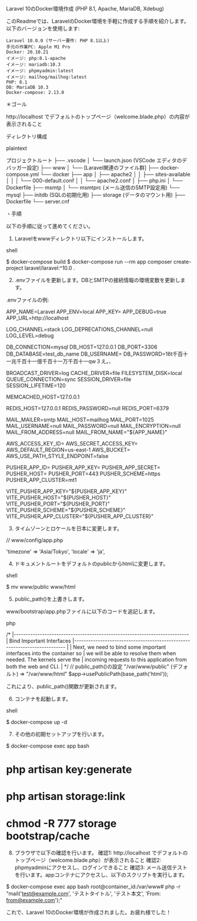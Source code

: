 Laravel 10のDocker環境作成 (PHP 8.1, Apache, MariaDB, Xdebug)

このReadmeでは、LaravelのDocker環境を手軽に作成する手順を紹介します。以下のバージョンを使用します:

    Laravel 10.0.0 (サーバー要件: PHP 8.1以上)
    手元の作業PC: Apple M1 Pro
    Docker: 20.10.21
    イメージ: php:8.1-apache
    イメージ: mariadb:10.3
    イメージ: phpmyadmin:latest
    イメージ: mailhog/mailhog:latest
    PHP: 8.1
    DB: MariaDB 10.3
    Docker-compose: 2.13.0

＊ゴール

http://localhost でデフォルトのトップページ（welcome.blade.php）の内容が表示されること

ディレクトリ構成

plaintext

プロジェクトルート
├── .vscode
│    └── launch.json (VSCode エディタのデバッガー設定)
├── www
│    └── [Laravel関連のファイル群]
├── docker-compose.yml
└── docker
    ├── app
    │    ├── apache2
    │    │    ├── sites-available
    │    │    │   └── 000-default.conf
    │    │    └── apache2.conf
    │    ├── php.ini
    │    └── Dockerfile
    ├── msmtp
    │    └── msmtprc (メール送信のSMTP設定用)
    └── mysql
         ├── initdb (SQLの初期化用)
         ├── storage (データのマウント用)
         ├── Dockerfile
         └── server.cnf


・手順

以下の手順に従って進めてください。

1. Laravelをwwwディレクトリ以下にインストールします。

shell

$ docker-compose build
$ docker-compose run --rm app composer create-project laravel/laravel:^10.0 .

2. .envファイルを更新します。DBとSMTPの接続情報の環境変数を更新します。

.envファイルの例:

APP_NAME=Laravel
APP_ENV=local
APP_KEY=
APP_DEBUG=true
APP_URL=http://localhost

LOG_CHANNEL=stack
LOG_DEPRECATIONS_CHANNEL=null
LOG_LEVEL=debug

DB_CONNECTION=mysql
DB_HOST=127.0.0.1
DB_PORT=3306
DB_DATABASE=test_db_name
DB_USERNAME=
DB_PASSWORD=16t千百十一兆千百十一億千百十一万千百十一qw３え。、

BROADCAST_DRIVER=log
CACHE_DRIVER=file
FILESYSTEM_DISK=local
QUEUE_CONNECTION=sync
SESSION_DRIVER=file
SESSION_LIFETIME=120

MEMCACHED_HOST=127.0.0.1

REDIS_HOST=127.0.0.1
REDIS_PASSWORD=null
REDIS_PORT=6379

MAIL_MAILER=smtp
MAIL_HOST=mailhog
MAIL_PORT=1025
MAIL_USERNAME=null
MAIL_PASSWORD=null
MAIL_ENCRYPTION=null
MAIL_FROM_ADDRESS=null
MAIL_FROM_NAME="${APP_NAME}"

AWS_ACCESS_KEY_ID=
AWS_SECRET_ACCESS_KEY=
AWS_DEFAULT_REGION=us-east-1
AWS_BUCKET=
AWS_USE_PATH_STYLE_ENDPOINT=false

PUSHER_APP_ID=
PUSHER_APP_KEY=
PUSHER_APP_SECRET=
PUSHER_HOST=
PUSHER_PORT=443
PUSHER_SCHEME=https
PUSHER_APP_CLUSTER=mt1

VITE_PUSHER_APP_KEY="${PUSHER_APP_KEY}"
VITE_PUSHER_HOST="${PUSHER_HOST}"
VITE_PUSHER_PORT="${PUSHER_PORT}"
VITE_PUSHER_SCHEME="${PUSHER_SCHEME}"
VITE_PUSHER_APP_CLUSTER="${PUSHER_APP_CLUSTER}"


3. タイムゾーンとロケールを日本に変更します。

// www/config/app.php

'timezone' => 'Asia/Tokyo',
'locale' => 'ja',

4. ドキュメントルートをデフォルトのpublicからhtmlに変更します。

shell

$ mv www/public www/html


5. public_path()を上書きします。

www/bootstrap/app.phpファイルに以下のコードを追記します。

php

/*
|--------------------------------------------------------------------------
| Bind Important Interfaces
|--------------------------------------------------------------------------
|
| Next, we need to bind some important interfaces into the container so
| we will be able to resolve them when needed. The kernels serve the
| incoming requests to this application from both the web and CLI.
|
*/
// public_path()の設定 "/var/www/public" (デフォルト) => "/var/www/html"
$app->usePublicPath(base_path('html'));

これにより、public_path()関数が更新されます。

6. コンテナを起動します。

shell

$ docker-compose up -d

7. その他の初期セットアップを行います。

$ docker-compose exec app bash
# php artisan key:generate
# php artisan storage:link
# chmod -R 777 storage bootstrap/cache

8. ブラウザで以下の確認を行います。
確認1: http://localhost でデフォルトのトップページ（welcome.blade.php）が表示されること
確認2: phpmyadminにアクセスし、ログインできること
確認3: メール送信テストを行います。appコンテナにアクセスし、以下のスクリプトを実行します。

$ docker-compose exec app bash
root@container_id:/var/www# php -r "mail('test@example.com', 'テストタイトル', 'テスト本文', 'From: from@example.com');"


これで、Laravel 10のDocker環境が作成されました。お疲れ様でした！